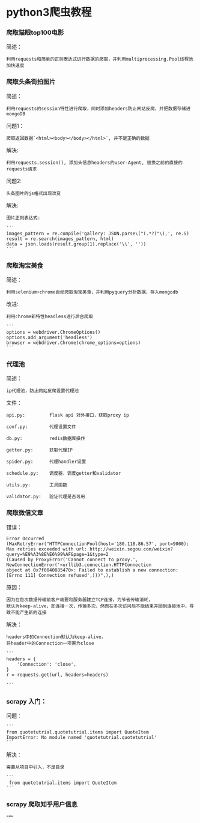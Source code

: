 # python3爬虫教程



### 爬取猫眼top100电影

简述：

    利用requests和简单的正则表达式进行数据的爬取，并利用multiprocessing.Pool线程池加快速度


### 爬取头条街拍图片

简述：

    利用requests的session特性进行爬取，同时添加headers防止网站反爬，并把数据存储进mongoDB

问题1：

    爬取返回数据`<html><body></body></html>`, 并不是正确的数据

解决:

    利用requests.session(), 添加头信息headers的user-Agent, 替换之前的直接的requests请求

问题2:

    头条图片的js格式出现改变

解决:

    图片正则表达式:

    ```
    images_pattern = re.compile('gallery: JSON.parse\("(.*?)"\),', re.S)
    result = re.search(images_pattern, html)
    data = json.loads(result.group(1).replace('\\', ''))
    ```


### 爬取淘宝美食

简述：

    利用selenium+chrome自动爬取淘宝美食，并利用pyquery分析数据，存入mongodb

改进:

    利用chrome新特性headless进行后台爬取

    ```
    options = webdriver.ChromeOptions()
    options.add_argument('headless')
    browser = webdriver.Chrome(chrome_options=options)
    ```


### 代理池

简述：

    ip代理池，防止网站反爬设置代理池

文件：

    api.py:         flask api 对外接口，获取proxy ip

    conf.py:        代理设置文件

    db.py:          redis数据库操作

    getter.py:      获取代理IP

    spider.py:      代理handler设置

    schedule.py:    调度器，调度getter和validator

    utils.py:       工具函数

    validator.py:   验证代理是否可用


### 爬取微信文章
错误：

    Error Occurred
    (MaxRetryError("HTTPConnectionPool(host='180.118.86.57', port=9000):
    Max retries exceeded with url: http://weixin.sogou.com/weixin?query=%E9%A3%8E%E6%99%AF&page=1&type=2
    (Caused by ProxyError('Cannot connect to proxy.', NewConnectionError('<urllib3.connection.HTTPConnection
    object at 0x7f0040885470>: Failed to establish a new connection: [Errno 111] Connection refused',)))",),)

原因：

    因为在每次数据传输前客户端要和服务器建立TCP连接，为节省传输消耗，
    默认为keep-alive，即连接一次，传输多次，然而在多次访问后不能结束并回到连接池中，导致不能产生新的连接

解决：

    headers中的Connection默认为keep-alive，
    将header中的Connection一项置为close

    ```
    headers = {
        'Connection': 'close',
    }
    r = requests.get(url, headers=headers)

    ```

### scrapy 入门：

问题：

    ```
    from quotetutrial.quotetutrial.items import QuoteItem
    ImportError: No module named 'quotetutrial.quotetutrial'
    ```

解决：

    需要从项目中引入，不是目录

    ```
     from quotetutrial.items import QuoteItem
    ```

### scrapy 爬取知乎用户信息

“”“